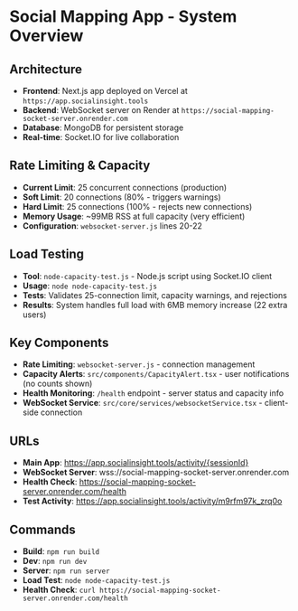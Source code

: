 # Social Mapping App - System Overview

## Architecture
- **Frontend**: Next.js app deployed on Vercel at `https://app.socialinsight.tools`
- **Backend**: WebSocket server on Render at `https://social-mapping-socket-server.onrender.com`
- **Database**: MongoDB for persistent storage
- **Real-time**: Socket.IO for live collaboration

## Rate Limiting & Capacity
- **Current Limit**: 25 concurrent connections (production)
- **Soft Limit**: 20 connections (80% - triggers warnings)
- **Hard Limit**: 25 connections (100% - rejects new connections)
- **Memory Usage**: ~99MB RSS at full capacity (very efficient)
- **Configuration**: `websocket-server.js` lines 20-22

## Load Testing
- **Tool**: `node-capacity-test.js` - Node.js script using Socket.IO client
- **Usage**: `node node-capacity-test.js`
- **Tests**: Validates 25-connection limit, capacity warnings, and rejections
- **Results**: System handles full load with 6MB memory increase (22 extra users)

## Key Components
- **Rate Limiting**: `websocket-server.js` - connection management
- **Capacity Alerts**: `src/components/CapacityAlert.tsx` - user notifications (no counts shown)
- **Health Monitoring**: `/health` endpoint - server status and capacity info
- **WebSocket Service**: `src/core/services/websocketService.tsx` - client-side connection

## URLs
- **Main App**: https://app.socialinsight.tools/activity/{sessionId}
- **WebSocket Server**: wss://social-mapping-socket-server.onrender.com
- **Health Check**: https://social-mapping-socket-server.onrender.com/health
- **Test Activity**: https://app.socialinsight.tools/activity/m9rfm97k_zrq0o

## Commands
- **Build**: `npm run build`
- **Dev**: `npm run dev`
- **Server**: `npm run server`
- **Load Test**: `node node-capacity-test.js`
- **Health Check**: `curl https://social-mapping-socket-server.onrender.com/health`